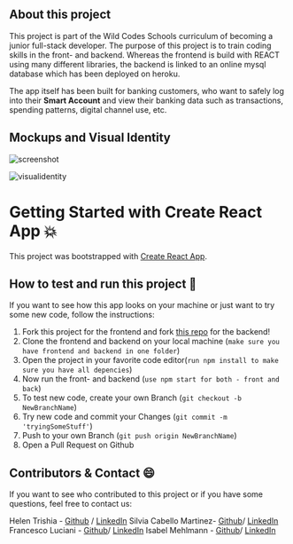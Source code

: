 <!--Goal and purpose of this project -->
## About this project  
This project is part of the Wild Codes Schools curriculum of becoming a junior full-stack developer. The purpose of this project is to train coding skills in the front- and backend. Whereas the frontend is build with REACT using many different libraries, the backend is linked to an online mysql database which has been deployed on heroku. 

The app itself has been built for banking customers, who want to safely log into their **Smart Account** and view their banking data such as transactions, spending patterns,  digital channel use, etc. 


<!-- Screen shots of the app -->
## Mockups and Visual Identity

![screenshot](https://user-images.githubusercontent.com/78726341/127326292-af674648-9229-478f-9ef0-1c95f1038795.jpg)


![visualidentity](https://user-images.githubusercontent.com/78726341/127325897-f9927dfe-4195-4087-abf0-8ae61bfb2424.jpg)




<!-- Build with --> 
# Getting Started with Create React App 💥
This project was bootstrapped with [Create React App](https://github.com/facebook/create-react-app).



<!--How you can contribute -->
## How to test and run this project 🧐
If you want to see how this app looks on your machine or just want to try some new code, follow the instructions: 

1. Fork this project for the frontend and fork [this repo](https://github.com/francescoluciani/wwhbackend) for the backend!
2. Clone the frontend and backend on your local machine (`make sure you have frontend and backend in one folder`)
3. Open the project in your favorite code editor(`run npm install to make sure you have all depencies`)
4. Now run the front- and backend (`use npm start for both - front and back`)
5. To test new code, create your own Branch (`git checkout -b NewBranchName`)
7. Try new code and commit your Changes (`git commit -m 'tryingSomeStuff'`)
8. Push to your own Branch (`git push origin NewBranchName`)
9. Open a Pull Request on Github 



<!-- Contact -->
## Contributors & Contact  😄 

If you want to see who contributed to this project or if you have some questions, feel free to contact us: 

Helen Trishia - [Github](https://github.com/HELENTRISHA) / [LinkedIn](https://www.linkedin.com/in/helen-trisha-laurencine-ndiaye/) 
Silvia Cabello  Martinez- [Github](https://github.com/SilviaCabello)/ [LinkedIn](https://www.linkedin.com/in/silviacabellom/) 
Francesco Luciani - [Github](https://github.com/francescoluciani)/ [LinkedIn](https://www.linkedin.com/in/lucianifrancesco/) 
Isabel Mehlmann - [Github](https://github.com/Pits111)/ [LinkedIn](https://www.linkedin.com/in/isabelmehlmann/) 













